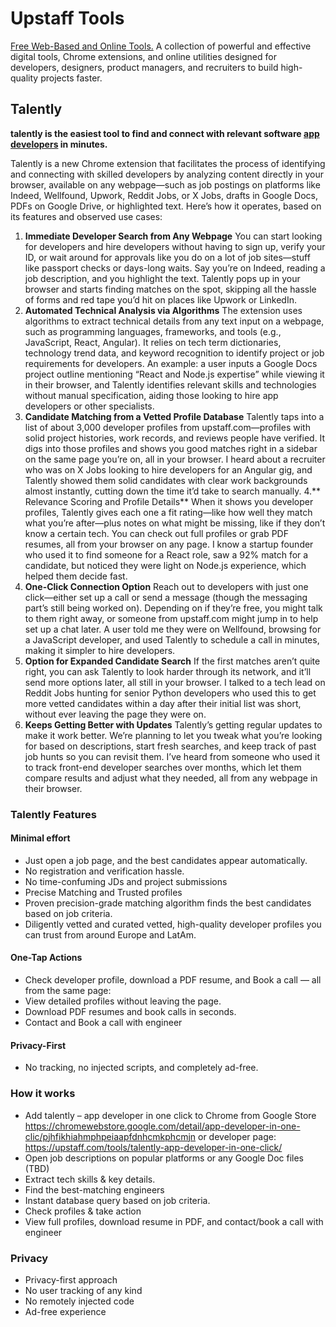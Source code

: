 # Upstaff Tools
[Free Web-Based and Online Tools.](https://upstaff.com/tools/)
A collection of powerful and effective digital tools, Chrome extensions, and online utilities designed for developers, designers, product managers, and recruiters to build high-quality projects faster.

## Talently
**talently is the easiest tool to find and connect with relevant software [app developers](https://upstaff.com/tools/talently-app-developer-in-one-click/) in minutes.**

Talently is a new Chrome extension that facilitates the process of identifying and connecting with skilled developers by analyzing content directly in your browser, available on any webpage—such as job postings on platforms like Indeed, Wellfound, Upwork, Reddit Jobs, or X Jobs, drafts in Google Docs, PDFs on Google Drive, or highlighted text. Here’s how it operates, based on its features and observed use cases:
1. **Immediate Developer Search from Any Webpage**
You can start looking for developers and hire developers without having to sign up, verify your ID, or wait around for approvals like you do on a lot of job sites—stuff like passport checks or days-long waits. Say you’re on Indeed, reading a job description, and you highlight the text. Talently pops up in your browser and starts finding matches on the spot, skipping all the hassle of forms and red tape you’d hit on places like Upwork or LinkedIn.
2. **Automated Technical Analysis via Algorithms**
The extension uses algorithms to extract technical details from any text input on a webpage, such as programming languages, frameworks, and tools (e.g., JavaScript, React, Angular). It relies on tech term dictionaries, technology trend data, and keyword recognition to identify project or job requirements for developers. An example: a user inputs a Google Docs project outline mentioning “React and Node.js expertise” while viewing it in their browser, and Talently identifies relevant skills and technologies without manual specification, aiding those looking to hire app developers or other specialists.
3. **Candidate Matching from a Vetted Profile Database**
Talently taps into a list of about 3,000 developer profiles from upstaff.com—profiles with solid project histories, work records, and reviews people have verified. It digs into those profiles and shows you good matches right in a sidebar on the same page you’re on, all in your browser. I heard about a recruiter who was on X Jobs looking to hire developers for an Angular gig, and Talently showed them solid candidates with clear work backgrounds almost instantly, cutting down the time it’d take to search manually.
4.** Relevance Scoring and Profile Details**
When it shows you developer profiles, Talently gives each one a fit rating—like how well they match what you’re after—plus notes on what might be missing, like if they don’t know a certain tech. You can check out full profiles or grab PDF resumes, all from your browser on any page. I know a startup founder who used it to find someone for a React role, saw a 92% match for a candidate, but noticed they were light on Node.js experience, which helped them decide fast.
5. **One-Click Connection Option**
Reach out to developers with just one click—either set up a call or send a message (though the messaging part’s still being worked on). Depending on if they’re free, you might talk to them right away, or someone from upstaff.com might jump in to help set up a chat later. A user told me they were on Wellfound, browsing for a JavaScript developer, and used Talently to schedule a call in minutes, making it simpler to hire developers.
6. **Option for Expanded Candidate Search**
If the first matches aren’t quite right, you can ask Talently to look harder through its network, and it’ll send more options later, all still in your browser. I talked to a tech lead on Reddit Jobs hunting for senior Python developers who used this to get more vetted candidates within a day after their initial list was short, without ever leaving the page they were on.
7. **Keeps Getting Better with Updates**
Talently’s getting regular updates to make it work better. We’re planning to let you tweak what you’re looking for based on descriptions, start fresh searches, and keep track of past job hunts so you can revisit them. I’ve heard from someone who used it to track front-end developer searches over months, which let them compare results and adjust what they needed, all from any webpage in their browser.

### Talently Features
#### Minimal effort
* Just open a job page, and the best candidates appear automatically. 
* No registration and verification hassle.
* No time-confuming JDs and project submissions
* Precise Matching and Trusted profiles
* Proven precision-grade matching algorithm finds the best candidates based on job criteria.
* Diligently vetted and curated vetted, high-quality developer profiles you can trust from around Europe and LatAm.
#### One-Tap Actions
* Check developer profile, download a PDF resume, and Book a call — all from the same page:
* View detailed profiles without leaving the page.
* Download PDF resumes and book calls in seconds.
* Contact and Book a call with engineer
#### Privacy-First
* No tracking, no injected scripts, and completely ad-free.

### How it works
* Add talently – app developer in one click to Chrome from Google Store https://chromewebstore.google.com/detail/app-developer-in-one-clic/pjhfikhiahmphpeiaapfdnhcmkphcmjn or developer page: https://upstaff.com/tools/talently-app-developer-in-one-click/
* Open job descriptions on popular platforms or any Google Doc files (TBD)
* Extract tech skills & key details.
* Find the best-matching engineers
* Instant database query based on job criteria.
* Check profiles & take action
* View full profiles, download resume in PDF, and contact/book a call with engineer

### Privacy
* Privacy-first approach
* No user tracking of any kind
* No remotely injected code
* Ad-free experience

